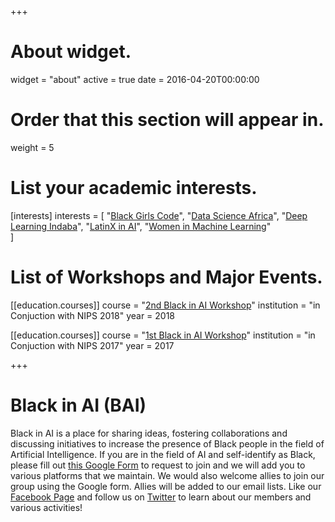 +++
# About widget.
widget = "about"
active = true
date = 2016-04-20T00:00:00

# Order that this section will appear in.
weight = 5

# List your academic interests.
[interests]
  interests = [
    "[Black Girls Code](http://blackgirlscode.com)",
    "[Data Science Africa](http://www.datascienceafrica.org)",
    "[Deep Learning Indaba](http://www.deeplearningindaba.com)",
    "[LatinX in AI](http://www.latinxinai.org)",
    "[Women in Machine Learning](https://wimlworkshop.org)"    
  ]

# List of Workshops and Major Events.
[[education.courses]]
  course = "[2nd Black in AI Workshop](http://blackinai.github.io/workshop/2018/cfp/)"
  institution = "in Conjuction with NIPS 2018"
  year = 2018

[[education.courses]]
  course = "[1st Black in AI Workshop](http://blackinai.github.io/workshop/2017/cfp/)"
  institution = "in Conjuction with NIPS 2017"
  year = 2017

+++

# Black in AI (BAI)

Black in AI is a place for sharing ideas, fostering collaborations and discussing initiatives to increase the presence of Black people in the field of Artificial Intelligence. If you are in the field of AI and self-identify as Black, please fill out [this Google Form](https://goo.gl/forms/CMDkD5CuLjc0IAJi1) to request to join and we will add you to various platforms that we maintain. We would also welcome allies to join our group using the Google form. Allies will be added to our email lists. Like our [Facebook Page](https://www.facebook.com/blackinai/) and follow us on [Twitter](https://twitter.com/black_in_ai) to learn about our members and various activities!
